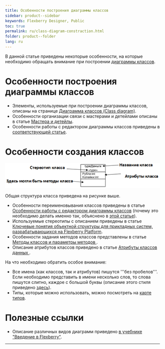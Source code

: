 ```yaml
---
title: Особенности построения диаграммы классов
sidebar: product--sidebar
keywords: Flexberry Designer, Public
toc: true
permalink: ru/class-diagram-constraction.html
folder: product--folder
lang: ru
---
```

В данной статье приведены некоторые особенности, на которые необходимо обращать внимание при построении [диаграммы классов](class-diagram.html).

# Особенности построения диаграммы классов
* Элементы, используемые при построении диаграммы классов, описаны на странице [Диаграмма классов (Class diagram)](class-diagram.html).
* Особенности организации связи с мастерами и детейлами описаны в статье [Мастера и детейлы](masters-and-details.html).
* Особенности работы с редактором диаграммы классов приведены в [соответствующей статье](class-diagram-editor-features-work.html).

# Особенности создания классов
![](/images/pages/img/page/ClassDiagramConstraction/StructureOfClass.png)

Общая структура класса приведена на рисунке выше. 

* Особенности переименовывания классов приведены в статье [Особенности работы с редактором диаграммы классов](class-diagram-editor-features-work.html) (почему это необходимо делать именно так, объяснено в [этой статье](recommended-structure-repository-and--placing-diagrams.html)).
* Используемые стереотипы с описанием приведены в статье [Ключевые понятия объектной структуры для прикладных систем, разрабатывающихся на Flexberry Platform](key-concepts-flexberry-designer.html).
* Особенности задания методов классов представлены в статье [Методы классов и параметры методов ](class-methods-and-method-parameters.html).
* Описание атрибутов классов приведено в статье [Атрибуты классов данных ](attributes-class-data.html).

На что необходимо обратить особое внимание:
* Все имена (как классов, так и атрибутов) пишутся '''без пробелов'''. Если необходимо представить в имени несколько слов, то слова пишутся слитно, каждое с большой буквы (описание этого стиля приведено [здесь](http://ru.wikipedia.org/wiki/CamelCase)).
* Типы, которые можно использовать, можно посмотреть на [карте типов](types-map.html).

# Полезные ссылки
* Описание различных видов диаграмм приведено [в учебнике "Введение в Flexberry"](Flexberry--intro.html).

----